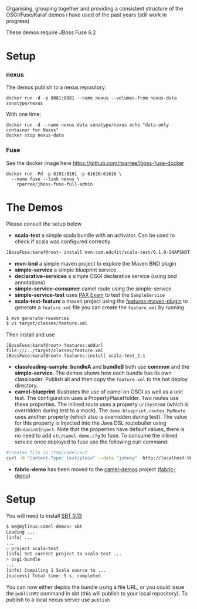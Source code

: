 Organising, grouping together and providing a consistent structure of the OSGI/Fuse/Karaf demos i have used of the past years (still work in progress)

These demos require JBoss Fuse 6.2

# Setup

### nexus

The demos publish to a nexus repository:

```
docker run -d -p 8081:8081 --name nexus --volumes-from nexus-data sonatype/nexus
```

With one time:

```
docker run -d --name nexus-data sonatype/nexus echo "data-only container for Nexus"
docker stop nexus-data
```

### Fuse

See the docker image here https://github.com/rparree/jboss-fuse-docker

```
docker run -Pd -p 8101:8101 -p 61616:61616 \
  --name fuse --link nexus \
    rparree/jboss-fuse-full-admin
```

# The Demos

Please consult the setup below

- **scala-test** a simple scala bundle with an activator. Can be used to check if scala was configured correctly
```bash
JBossFuse:karaf@root> install mvn:com.edc4it/scala-test/0.1.0-SNAPSHOT
```
- **mvn-bnd** a simple maven project to explore the Maven BND plugin
- **simple-service** a simple blueprint service
- **declarative-services** a simple OSGI declarative service (using bnd annotations)
- **simple-service-consumer** camel route using the simple-service
- **simple-service-test** uses [PAX Exam](https://ops4j1.jira.com/wiki/display/PAXEXAM3/Documentation) to test the `SampleService`
- **scala-test-feature** a maven project using the [features-maven-plugin](http://karaf.apache.org/manual/latest-2.3.x/developers-guide/features-maven-plugin-generate.html) to generate a `feature.xml` file
you can create the `feature.xml` by running

```bash
$ mvn generate-resources
$ vi target/classes/feature.xml
```

Then install and use

```shell
JBossFuse:karaf@root> features:addurl file:///../target/classes/feature.xml
JBossFuse:karaf@root> features:install scala-test_2.1
```

- **classloading-sample**:  **bundleA** and **bundleB** both use **common** and the **simple-service**. The demos shows how each bundle has its
own classloader. Publish all and then copy the `feature.xml` to the hot deploy directory.
- **camel-blueprint** Illustrates the use of camel on OSGI as well as a unit test. The configuration uses a PropertyPlaceHolder. Two routes use these properties.
The inlined route uses a property `uriSystemA` (which is overridden during test to a mock). The `demo.blueprint.routes.MyRoute` uses another property (which also is overridden during test).
The value for this property is injected into the Java DSL routebuiler using `@EndpointInject`. Note that the properties have defaulf values, there is no need to add `etc/camel-demo.cfg` to fuse.
To consume the inlined service once deployed to fuse use the following curl command:
```bash
#creates file in /tmp/camel/out
curl -H "Content-Type: text/plain" --data "johnny"  http://localhost:9090/service
```

- **fabric-demo** has been moved to the [camel-demos](https://github.com/rparree/camel-demos/) project ([fabric-demo](https://github.com/rparree/camel-demos/tree/master/fabric-demo))

# Setup

You will need to install  [SBT 0.13](http://www.scala-sbt.org/download.html)

```bash
$ me@mylinux:camel-demos> sbt
Loading ...
[info] ...
...
> project scala-test
[info] Set current project to scala-test ...
> osgi-bundle
...
[info] Compiling 1 Scala source to ...
[success] Total time: 5 s, completed
```

You can now either deploy the bundle using a file URL, or you could issue the `publishM2` command in sbt (this will
publish to your local repository). To publish to a local nexus server use `publish`


